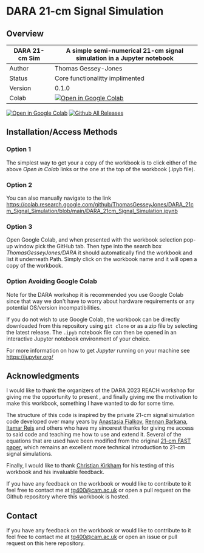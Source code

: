 # DARA 21-cm Signal Simulation

## Overview

| DARA 21-cm Sim | A simple semi-numerical 21-cm signal simulation in a Jupyter notebook                                                                                                                                                   |
|-----------------------|-------------------------------------------------------------------------------------------------------------------------------------------------------------------------------------------------------------------------|
| Author                | Thomas Gessey-Jones                                                                                                                                                                                                     |
| Status                | Core functionalitty implimented                                                                                                                                                                                         |
| Version               | 0.1.0                                                                                                                                                                                                                   |
| Colab                 | [![Open in Google Colab](https://colab.research.google.com/assets/colab-badge.svg)](https://colab.research.google.com/github/ThomasGesseyJones/DARA_21cm_Signal_Simulation/blob/main/DARA_21cm_Signal_Simulation.ipynb) 

[![Open in Google Colab](https://colab.research.google.com/assets/colab-badge.svg)](https://colab.research.google.com/github/ThomasGesseyJones/DARA_21cm_Signal_Simulation/blob/main/DARA_21cm_Signal_Simulation.ipynb)
[![Github All Releases](https://img.shields.io/github/downloads/ThomasGesseyJones/DARA_21cm_Signal_Simulation/total.svg)]()


## Installation/Access Methods 

### Option 1
The simplest way to get your a copy of the workbook is to click either of the above *Open in Colab* links or the one 
at the top of the workbook (.ipyb file). 

### Option 2
You can also manually navigate to the link 
https://colab.research.google.com/github/ThomasGesseyJones/DARA_21cm_Signal_Simulation/blob/main/DARA_21cm_Signal_Simulation.ipynb

### Option 3

Open Google Colab, and when presented with the workbook selection pop-up window pick the GitHub tab. Then type into the 
search box *ThomasGesseyJones/DARA* it should automatically find the workbook and list it underneath Path. Simply
click on the workbook name and it will open a copy of the workbook. 

### Option Avoiding Google Colab

Note for the DARA workshop it is recommended you use Google Colab since that way we don't have to worry about hardware
requirements or any potential OS/version incompatibilities. 

If you do not wish to use Google Colab, the workbook can be directly downloaded from this repository using `git clone` 
or as a zip file by selecting the latest release. The `.ipyb` notebook file can then be opened in an interactive Jupyter 
notebook environment of your choice. 

For more information on how to get *Jupyter* running on your machine see 
https://jupyter.org/



## Acknowledgments

I would like to thank the organizers of the DARA 2023 REACH workshop for giving me the opportunity to present , and 
finally giving me the motivation to make this workbook, something I have wanted to do for some time. 

The structure of this code is inspired by the private 21-cm signal simulation code developed over many years by 
[Anastasia Fialkov](https://www.ast.cam.ac.uk/people/Anastasia.Fialkov), 
[Rennan Barkana](http://wise-obs.tau.ac.il/~barkana/), 
[Itamar Reis](https://github.com/ireis) and others who have my sincerest thanks for giving me 
access to said code 
and teaching me how to use and extend it. Several of the equations that are used have been modified from the original 
[21-cm FAST paper](https://arxiv.org/abs/1003.3878), which remains an excellent more technical introduction to 21-cm signal 
simulations. 

Finally, I would like to thank [Christian Kirkham](https://beta-decay.github.io/) for his testing of this workbook and his invaluable feedback. 

If you have any feedback on the workbook or would like to contribute to it feel free to contact me at tg400@cam.ac.uk 
or open a pull request on the Github repository where this workbook is hosted. 



## Contact

If you have any feedback on the workbook or would like to contribute to it feel free to contact me at 
[tg400@cam.ac.uk](mailto:tg400@cam.ac.uk) or open an issue or pull request on this here repository.  
